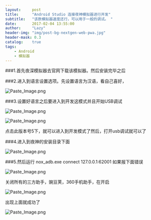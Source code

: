 ```yaml
---
layout:     post
title:      "Android Studio 连接夜神模拟器进行开发"
subtitle:   "该款模拟器速度还行，可以用于一般的调试。 "
date:       2017-02-04 13:55:00
author:     "Lazy"
header-img: "img/post-bg-nextgen-web-pwa.jpg"
header-mask: 0.3
catalog:    true
tags:
    - Android
    - 模拟器
---
```

















###1.首先夜深模拟器去官网下载该模拟器。然后安装完毕之后

###2.进入到语言设置选项。先设置语言为汉语，看自己喜好，

![Paste_Image.png](http://upload-images.jianshu.io/upload_images/1205414-a522c1d2b0c11a97.png?imageMogr2/auto-orient/strip%7CimageView2/2/w/1240)


###3.设置好语言之后要进入到开发这模式并且开始USB调试

![Paste_Image.png](http://upload-images.jianshu.io/upload_images/1205414-73b4f28eb9768162.png?imageMogr2/auto-orient/strip%7CimageView2/2/w/1240)


![Paste_Image.png](http://upload-images.jianshu.io/upload_images/1205414-f3e36e39476a8503.png?imageMogr2/auto-orient/strip%7CimageView2/2/w/1240)


点击此版本号5下，就可以进入到开发模式了然后，打开usb调试就可以了


###4.进入到夜神的安装目录下面

![Paste_Image.png](http://upload-images.jianshu.io/upload_images/1205414-db05643c9247af84.png?imageMogr2/auto-orient/strip%7CimageView2/2/w/1240)


###5.然后运行 nox_adb.exe connect  127.0.0.1:62001
如果报下面错误

![Paste_Image.png](http://upload-images.jianshu.io/upload_images/1205414-aabddf7ae961186b.png?imageMogr2/auto-orient/strip%7CimageView2/2/w/1240)

关闭所有的三方助手，豌豆荚，360手机助手，在开启


![Paste_Image.png](http://upload-images.jianshu.io/upload_images/1205414-621ee238c286f667.png?imageMogr2/auto-orient/strip%7CimageView2/2/w/1240)

出现上面就成功了


![Paste_Image.png](http://upload-images.jianshu.io/upload_images/1205414-32dd440227b3bfa0.png?imageMogr2/auto-orient/strip%7CimageView2/2/w/1240)
